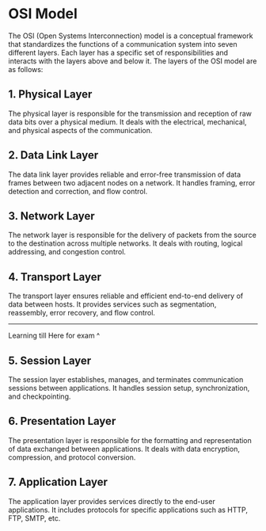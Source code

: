 <h1>OSI Model</h1>

The OSI (Open Systems Interconnection) model is a conceptual framework that standardizes the functions of a communication system into seven different layers. Each layer has a specific set of responsibilities and interacts with the layers above and below it. The layers of the OSI model are as follows:

## 1. Physical Layer

The physical layer is responsible for the transmission and reception of raw data bits over a physical medium. It deals with the electrical, mechanical, and physical aspects of the communication.

## 2. Data Link Layer

The data link layer provides reliable and error-free transmission of data frames between two adjacent nodes on a network. It handles framing, error detection and correction, and flow control.

## 3. Network Layer

The network layer is responsible for the delivery of packets from the source to the destination across multiple networks. It deals with routing, logical addressing, and congestion control.

## 4. Transport Layer

The transport layer ensures reliable and efficient end-to-end delivery of data between hosts. It provides services such as segmentation, reassembly, error recovery, and flow control.

---

Learning till Here for exam ^

## 5. Session Layer

The session layer establishes, manages, and terminates communication sessions between applications. It handles session setup, synchronization, and checkpointing.

## 6. Presentation Layer

The presentation layer is responsible for the formatting and representation of data exchanged between applications. It deals with data encryption, compression, and protocol conversion.

## 7. Application Layer

The application layer provides services directly to the end-user applications. It includes protocols for specific applications such as HTTP, FTP, SMTP, etc.
